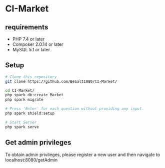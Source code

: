 # CI-Market

## requirements
- PHP 7.4 or later
- Composer 2.0.14 or later
- MySQL  5.1 or later

## Setup
```bash
# Clone this repository
git clone https://github.com/BeSalt1080/CI-Market/

cd CI-Market/
php spark db:create Market
php spark migrate

# Press 'Enter' for each question without providing any input.
php spark shield:setup

# Start Server
php spark serve

```
## Get admin privileges
To obtain admin privileges, please register a new user and then navigate to localhost:8080/getAdmin
